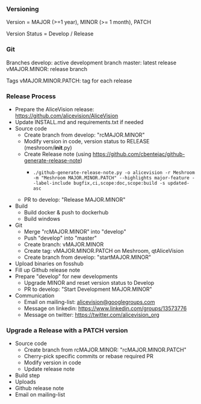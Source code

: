 
### Versioning

Version = MAJOR (>=1 year), MINOR (>= 1 month), PATCH

Version Status = Develop / Release


### Git

Branches
    develop: active development branch
    master: latest release
    vMAJOR.MINOR: release branch

Tags
    vMAJOR.MINOR.PATCH: tag for each release


### Release Process

 - Prepare the AliceVision release: https://github.com/alicevision/AliceVision
 - Update INSTALL.md and requirements.txt if needed
 - Source code
   - Create branch from develop: "rcMAJOR.MINOR"
   - Modify version in code, version status to RELEASE (meshroom/__init__.py)
   - Create Release note (using https://github.com/cbentejac/github-generate-release-note)
     - ```
	   ./github-generate-release-note.py -o alicevision -r Meshroom -m "Meshroom MAJOR.MINOR.PATCH" --highlights major-feature --label-include bugfix,ci,scope:doc,scope:build -s updated-asc
	   ```
   - PR to develop: "Release MAJOR.MINOR"
 - Build
   - Build docker & push to dockerhub
   - Build windows
 - Git
   - Merge "rcMAJOR.MINOR" into "develop"
   - Push "develop" into "master"
   - Create branch: vMAJOR.MINOR
   - Create tag: vMAJOR.MINOR.PATCH on Meshroom, qtAliceVision
   - Create branch from develop: "startMAJOR.MINOR"
 - Upload binaries on fosshub
 - Fill up Github release note
 - Prepare "develop" for new developments
   - Upgrade MINOR and reset version status to Develop
   - PR to develop: "Start Development MAJOR.MINOR"
 - Communication
   - Email on mailing-list: alicevision@googlegroups.com
   - Message on linkedin: https://www.linkedin.com/groups/13573776
   - Message on twitter: https://twitter.com/alicevision_org

### Upgrade a Release with a PATCH version

 - Source code
   - Create branch from rcMAJOR.MINOR: "rcMAJOR.MINOR.PATCH"
   - Cherry-pick specific commits or rebase required PR
   - Modify version in code
   - Update release note
 - Build step
 - Uploads
 - Github release note
 - Email on mailing-list

